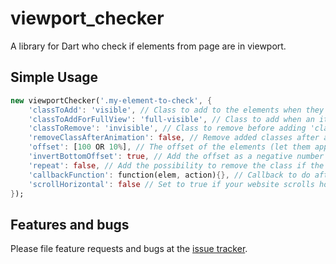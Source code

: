 # viewport_checker

A library for Dart who check if elements from page are in viewport.

## Simple Usage
```dart
new viewportChecker('.my-element-to-check', {
    'classToAdd': 'visible', // Class to add to the elements when they are visible,
    'classToAddForFullView': 'full-visible', // Class to add when an item is completely visible in the viewport
    'classToRemove': 'invisible', // Class to remove before adding 'classToAdd' to the elements
    'removeClassAfterAnimation': false, // Remove added classes after animation has finished
    'offset': [100 OR 10%], // The offset of the elements (let them appear earlier or later). This can also be percentage based by adding a '%' at the end
    'invertBottomOffset': true, // Add the offset as a negative number to the element's bottom
    'repeat': false, // Add the possibility to remove the class if the elements are not visible
    'callbackFunction': function(elem, action){}, // Callback to do after a class was added to an element. Action will return "add" or "remove", depending if the class was added or removed
    'scrollHorizontal': false // Set to true if your website scrolls horizontal instead of vertical.
});
```

## Features and bugs

Please file feature requests and bugs at the [issue tracker][tracker].

[tracker]: https://github.com/ioancristea/viewport_checker/issues
